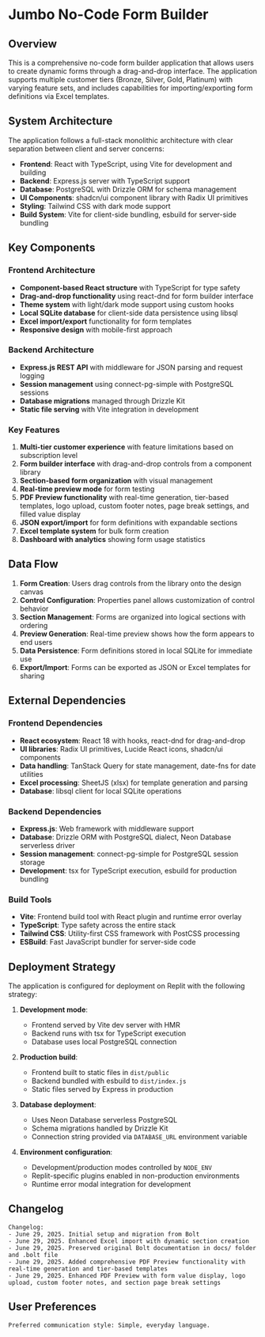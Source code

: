 # Jumbo No-Code Form Builder

## Overview

This is a comprehensive no-code form builder application that allows users to create dynamic forms through a drag-and-drop interface. The application supports multiple customer tiers (Bronze, Silver, Gold, Platinum) with varying feature sets, and includes capabilities for importing/exporting form definitions via Excel templates.

## System Architecture

The application follows a full-stack monolithic architecture with clear separation between client and server concerns:

- **Frontend**: React with TypeScript, using Vite for development and building
- **Backend**: Express.js server with TypeScript support
- **Database**: PostgreSQL with Drizzle ORM for schema management
- **UI Components**: shadcn/ui component library with Radix UI primitives
- **Styling**: Tailwind CSS with dark mode support
- **Build System**: Vite for client-side bundling, esbuild for server-side bundling

## Key Components

### Frontend Architecture
- **Component-based React structure** with TypeScript for type safety
- **Drag-and-drop functionality** using react-dnd for form builder interface
- **Theme system** with light/dark mode support using custom hooks
- **Local SQLite database** for client-side data persistence using libsql
- **Excel import/export** functionality for form templates
- **Responsive design** with mobile-first approach

### Backend Architecture
- **Express.js REST API** with middleware for JSON parsing and request logging
- **Session management** using connect-pg-simple with PostgreSQL sessions
- **Database migrations** managed through Drizzle Kit
- **Static file serving** with Vite integration in development

### Key Features
1. **Multi-tier customer experience** with feature limitations based on subscription level
2. **Form builder interface** with drag-and-drop controls from a component library
3. **Section-based form organization** with visual management
4. **Real-time preview mode** for form testing
5. **PDF Preview functionality** with real-time generation, tier-based templates, logo upload, custom footer notes, page break settings, and filled value display
6. **JSON export/import** for form definitions with expandable sections
7. **Excel template system** for bulk form creation
8. **Dashboard with analytics** showing form usage statistics

## Data Flow

1. **Form Creation**: Users drag controls from the library onto the design canvas
2. **Control Configuration**: Properties panel allows customization of control behavior
3. **Section Management**: Forms are organized into logical sections with ordering
4. **Preview Generation**: Real-time preview shows how the form appears to end users
5. **Data Persistence**: Form definitions stored in local SQLite for immediate use
6. **Export/Import**: Forms can be exported as JSON or Excel templates for sharing

## External Dependencies

### Frontend Dependencies
- **React ecosystem**: React 18 with hooks, react-dnd for drag-and-drop
- **UI libraries**: Radix UI primitives, Lucide React icons, shadcn/ui components
- **Data handling**: TanStack Query for state management, date-fns for date utilities
- **Excel processing**: SheetJS (xlsx) for template generation and parsing
- **Database**: libsql client for local SQLite operations

### Backend Dependencies
- **Express.js**: Web framework with middleware support
- **Database**: Drizzle ORM with PostgreSQL dialect, Neon Database serverless driver
- **Session management**: connect-pg-simple for PostgreSQL session storage
- **Development**: tsx for TypeScript execution, esbuild for production bundling

### Build Tools
- **Vite**: Frontend build tool with React plugin and runtime error overlay
- **TypeScript**: Type safety across the entire stack
- **Tailwind CSS**: Utility-first CSS framework with PostCSS processing
- **ESBuild**: Fast JavaScript bundler for server-side code

## Deployment Strategy

The application is configured for deployment on Replit with the following strategy:

1. **Development mode**: 
   - Frontend served by Vite dev server with HMR
   - Backend runs with tsx for TypeScript execution
   - Database uses local PostgreSQL connection

2. **Production build**:
   - Frontend built to static files in `dist/public`
   - Backend bundled with esbuild to `dist/index.js`
   - Static files served by Express in production

3. **Database deployment**:
   - Uses Neon Database serverless PostgreSQL
   - Schema migrations handled by Drizzle Kit
   - Connection string provided via `DATABASE_URL` environment variable

4. **Environment configuration**:
   - Development/production modes controlled by `NODE_ENV`
   - Replit-specific plugins enabled in non-production environments
   - Runtime error modal integration for development

## Changelog

```
Changelog:
- June 29, 2025. Initial setup and migration from Bolt
- June 29, 2025. Enhanced Excel import with dynamic section creation
- June 29, 2025. Preserved original Bolt documentation in docs/ folder and .bolt file
- June 29, 2025. Added comprehensive PDF Preview functionality with real-time generation and tier-based templates
- June 29, 2025. Enhanced PDF Preview with form value display, logo upload, custom footer notes, and section page break settings
```

## User Preferences

```
Preferred communication style: Simple, everyday language.
```